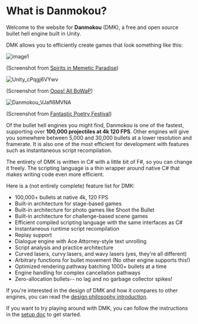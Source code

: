 # What is Danmokou?

Welcome to the website for **Danmokou** (DMK), a free and open source bullet hell engine built in Unity. 

DMK allows you to efficiently create games that look something like this:

![image1](../images/Danmokou_Gbn8TIOqvs.jpg)

(Screenshot from [Spirits in Memetic Paradise](https://www.bulletforge.org/u/bagoum/p/dong-fang-yin-yang-zang-spirits-in-memetic-paradise))

![Unity_cPqgj6VYwv](../images/Unity_cPqgj6VYwv.jpg)

(Screenshot from [Oops! All BoWaP](https://www.bulletforge.org/u/bagoum/p/oops-all-bowap))

![Danmokou_VJafl6MVNA](../images/Danmokou_VJafl6MVNA.jpg)

(Screenshot from [Fantastic Poetry Festival](https://bagoum.itch.io/fantastic-poetry-festival))

Of the bullet hell engines you might find, Danmokou is one of the fastest, supporting over **100,000 projectiles at 4k 120 FPS**. Other engines will give you somewhere between 5,000 and 30,000 bullets at a lower resolution and framerate. It is also one of the most efficient for development with features such as instantaneous script recompilation. 

The entirety of DMK is written in C# with a little bit of F#, so you can change it freely. The scripting language is a thin wrapper around native C# that makes writing code even more efficient.

Here is a (not entirely complete) feature list for DMK:

- 100,000+ bullets at native 4k, 120 FPS
- Built-in architecture for stage-based games
- Built-in architecture for photo games like Shoot the Bullet
- Built-in architecture for challenge-based scene games
- Efficient compiled scripting language with the same interfaces as C#
- Instantaneous runtime script recompilation
- Replay support
- Dialogue engine with Ace Attorney-style text unrolling
- Script analysis and practice architecture
- Curved lasers, curvy lasers, and wavy lasers (yes, they're all different)
- Arbitrary functions for bullet movement  (No other engine supports this!)
- Optimized rendering pathway batching 1000+ bullets at a time 
- Engine handling for complex cancellation pathways
- Zero-allocation bullets-- no lag and no garbage collector spikes!

If you're interested in the design of DMK and how it compares to other engines, you can read the [design philosophy introduction](t06.md).

If you want to try playing around with DMK, you can follow the instructions in the [setup doc](setup.md) to get started.

